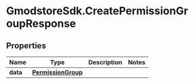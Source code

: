 # GmodstoreSdk.CreatePermissionGroupResponse

## Properties

Name | Type | Description | Notes
------------ | ------------- | ------------- | -------------
**data** | [**PermissionGroup**](PermissionGroup.md) |  | 


